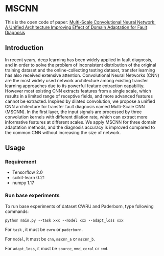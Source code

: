 # MSCNN
This is the open code of paper: [Multi-Scale Convolutional Neural Network: A Unified Architecture Improving Effect of Domain Adaptation for Fault Diagnosis]()

## Introduction

In recent years, deep learning has been widely applied in fault diagnosis, and in order to solve the problem of inconsistent distribution of the original training dataset and the online-collecting testing dataset, transfer learning has also received extensive attention. Convolutional Neural Networks (CNN) are the most widely used network architecture among existing transfer learning approaches due to its powerful feature extraction capability. However most existing CNN extracts features from a single scale, which results in a limited range of receptive fields, and more advanced features cannot be extracted. Inspired by dilated convolution, we propose a unified CNN architecture for transfer fault diagnosis named Multi-Scale CNN (MSCNN). In the first layer, the input signals are processed by three convolution kernels with different dilation rate, which can extract more informative features at different scales. We apply MSCNN for three domain adaptation methods, and the diagnosis accuracy is improved compared to the common CNN without increasing the size of network. 

## Usage

### Requirement

- Tensorflow 2.0
- scikit-learn 0.21
- numpy 1.17

### Run base experiments

To run base experiments of dataset CWRU and Paderborn, type following commands:

```
python main.py --task xxx --model xxx --adapt_loss xxx
```

For `task` , it must be `cwru` or `paderborn`.

For `model`, it must be `cnn`, `mscnn_a` or `mscnn_b`.

For `adapt_loss`, it must be `source`, `mmd`, `coral` or `cmd`.

